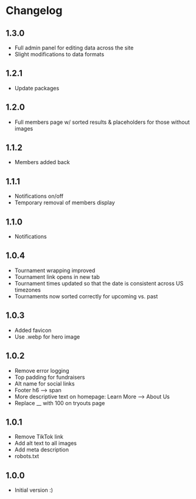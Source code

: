 # Changelog

## 1.3.0

- Full admin panel for editing data across the site
- Slight modifications to data formats

## 1.2.1

- Update packages

## 1.2.0

- Full members page w/ sorted results & placeholders for those without images

## 1.1.2

- Members added back

## 1.1.1

- Notifications on/off
- Temporary removal of members display

## 1.1.0

- Notifications

## 1.0.4

- Tournament wrapping improved
- Tournament link opens in new tab
- Tournament times updated so that the date is consistent across US timezones
- Tournaments now sorted correctly for upcoming vs. past

## 1.0.3

- Added favicon
- Use .webp for hero image

## 1.0.2

- Remove error logging
- Top padding for fundraisers
- Alt name for social links
- Footer h6 --> span
- More descriptive text on homepage: Learn More --> About Us
- Replace \_\_ with 100 on tryouts page

## 1.0.1

- Remove TikTok link
- Add alt text to all images
- Add meta description
- robots.txt

## 1.0.0

- Initial version :)

